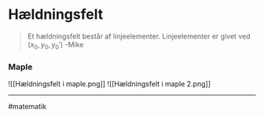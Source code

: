 # Hældningsfelt
>Et hældningsfelt består af linjeelementer. Linjeelementer er givet ved $(x_0,y_0,y_0')$
>\-Mike



### Maple
![[Hældningsfelt i maple.png]]
![[Hældningsfelt i maple 2.png]]

---
#matematik 